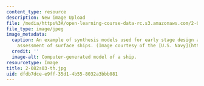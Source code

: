 ```yaml
---
content_type: resource
description: New image Upload
file: /media/https%3A/open-learning-course-data-rc.s3.amazonaws.com/2-082-ship-structural-analysis-design-13-122-spring-2003/dfdb7dcee9ff35d14b558032a3bbb081_2-082s03-th.jpg
file_type: image/jpeg
image_metadata:
  caption: An example of synthesis models used for early stage design and technology
    assessment of surface ships. (Image courtesy of the [U.S. Navy](http://www.navy.mil/).)
  credit: ''
  image-alt: Computer-generated model of a ship.
resourcetype: Image
title: 2-082s03-th.jpg
uid: dfdb7dce-e9ff-35d1-4b55-8032a3bbb081
---
```

